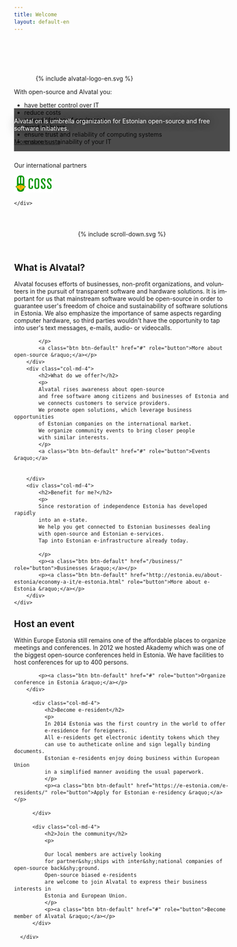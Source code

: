 ```yaml
---
title: Welcome
layout: default-en
---
```


<div class="container" id="gallery" style="padding-top:6em; margin: 0 auto;">
    <div class="row">
        <div class="col-md-4">
            <div style="width: 80%; margin: auto;">
                {% include alvatal-logo-en.svg %}
            </div>
        </div>
        <div class="col-md-8" class="advertise">
            <p>With open-source and Alvatal you:</p>
            <ul class="ticks">
                <li>have better control over IT</li>
                <li>reduce costs</li>
                <li>extend lifetime of equipment</li>
                <li>avoid malware</li>
                <li>ensure trust and reliability of computing systems</li>
                <li>ensure sustainability of your IT</li>
            </ul>
        </div>
    </div>
</div>

<div style="background-color: rgba(0,0,0,0.7); position: relative; top:-100px; height:100px; margin-bottom:-90px; display:block;">
    <div class="container" style=" padding-top:2mm; padding-bottom:2mm;">
        <p style="color:white; text-shadow: black 0 0 20px;">
        Alvatal on is umbrella organization for Estonian open-source and
        free software initiatives.
        </p>
        <p>
        <a class="btn btn-primary btn-lg" href="#" role="button">More about us &raquo;</a>
        </p>
    </div>
</div>

<div class="container partners">
    <div class="row">
        <p>Our international partners</p>
        <img src="/assets/img/coss.png"/>

    </div>
</div>

<div style="text-align:center; padding: 3em 0 2em;">
    {% include scroll-down.svg %}
</div>

<script type="text/javascript">
$(document).ready(function() {
    setInterval(function() {
       var i = parseInt($("#gallery").attr("data-frame")) + 1;
       if (i > 4) { i=1;}
       $("#gallery").attr("data-frame", i);
    }, 10000);
});
</script>

<div class="container" lang="et">
    <div class="row">
        <div class="col-md-4">
            <h2>What is Alvatal?</h2>
            <p>
            Alvatal focuses efforts of businesses, non-profit organizations,
            and volunteers in the pursuit of transparent software and
            hardware solutions.
            It is important for us that mainstream software would be
            open-source in order to guarantee user's freedom of choice and
            sustainability of software solutions in Estonia.
            We also emphasize the importance of same aspects regarding
            computer hardware, so third parties wouldn't have the opportunity
            to tap into user's text messages, e-mails, audio- or videocalls.
             
            </p>
            <a class="btn btn-default" href="#" role="button">More about open-source &raquo;</a></p>
        </div>
        <div class="col-md-4">
            <h2>What do we offer?</h2>
            <p>
            Alvatal rises awareness about open-source
            and free software among citizens and businesses of Estonia and
            we connects customers to service providers.
            We promote open solutions, which leverage business opportunities
            of Estonian companies on the international market.
            We organize community events to bring closer people
            with similar interests.
            </p>
            <a class="btn btn-default" href="#" role="button">Events &raquo;</a>


        </div>
        <div class="col-md-4">
            <h2>Benefit for me?</h2>
            <p>
            Since restoration of independence Estonia has developed rapidly
            into an e-state.
            We help you get connected to Estonian businesses dealing
            with open-source and Estonian e-services.
            Tap into Estonian e-infrastructure already today.
            
            </p>
            <p><a class="btn btn-default" href="/business/" role="button">Businesses &raquo;</a></p>
            <p><a class="btn btn-default" href="http://estonia.eu/about-estonia/economy-a-it/e-estonia.html" role="button">More about e-Estonia &raquo;</a></p>
        </div>
    </div>
</div>

<div class="container">
      <div class="row">
        <div class="col-md-4">
            <h2>Host an event</h2>
            <p>
            Within Europe Estonia still remains one of the affordable
            places to organize meetings and conferences.
            In 2012 we hosted Akademy which was one of the biggest
            open-source conferences held in Estonia.
            We have facilities to host conferences for up to 400 persons.
            </p>
            
            <p><a class="btn btn-default" href="#" role="button">Organize conference in Estonia &raquo;</a></p>
        </div>

          <div class="col-md-4">
              <h2>Become e-resident</h2>
              <p>
              In 2014 Estonia was the first country in the world to offer
              e-residence for foreigners.
              All e-residents get electronic identity tokens which they 
              can use to autheticate online and sign legally binding documents.
              Estonian e-residents enjoy doing business within European Union
              in a simplified manner avoiding the usual paperwork.
              </p>
              <p><a class="btn btn-default" href="https://e-estonia.com/e-residents/" role="button">Apply for Estonian e-residency &raquo;</a></p>

          </div>
       
          <div class="col-md-4">
              <h2>Join the community</h2>
              <p>

              Our local members are actively looking
              for partner&shy;ships with inter&shy;national companies of open-source back&shy;ground.
              Open-source biased e-residents
              are welcome to join Alvatal to express their business interests in
              Estonia and European Union.
              </p>
              <p><a class="btn btn-default" href="#" role="button">Become member of Alvatal &raquo;</a></p>
          </div>

      </div>


</div>

<div id="preload">
    <div class="frame1"></div>
    <div class="frame2"></div>
    <div class="frame3"></div>
</div>
